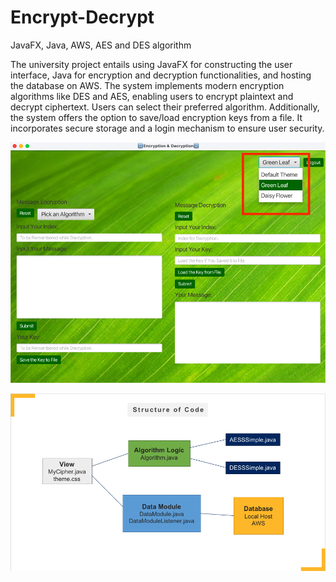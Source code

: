 # Encrypt-Decrypt
JavaFX, Java, AWS, AES and DES algorithm

The university project entails using JavaFX for constructing the user interface, Java for encryption and decryption functionalities, and hosting the database on AWS. The system implements modern encryption algorithms like DES and AES, enabling users to encrypt plaintext and decrypt ciphertext. Users can select their preferred algorithm. Additionally, the system offers the option to save/load encryption keys from a file. It incorporates secure storage and a login mechanism to ensure user security.

![encrypt-decrypt](https://github.com/DanL-code/Encrypt-Decrypt/blob/main/screen.png)

![encrypt-decrypt-structure](https://github.com/DanL-code/Encrypt-Decrypt/blob/main/Structure%20of%20code.png)

